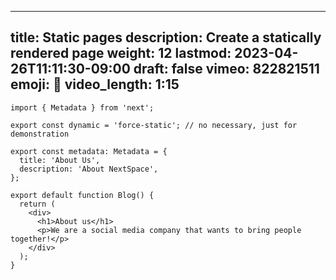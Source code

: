
---
title: Static pages
description: Create a statically rendered page
weight: 12
lastmod: 2023-04-26T11:11:30-09:00
draft: false
vimeo: 822821511
emoji: 🌠
video_length: 1:15
---

```tsx title="page.tsx"
import { Metadata } from 'next';

export const dynamic = 'force-static'; // no necessary, just for demonstration

export const metadata: Metadata = {
  title: 'About Us',
  description: 'About NextSpace',
};

export default function Blog() {
  return (
    <div>
      <h1>About us</h1>
      <p>We are a social media company that wants to bring people together!</p>
    </div>
  );
}

```